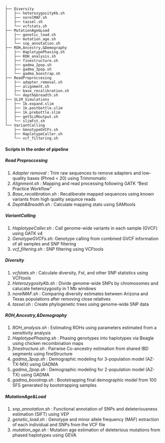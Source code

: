 ```
.
├── Diversity
│   ├── heterozygosityKb.sh
│   ├── norelMAF.sh
│   ├── tassel.sh
│   └── vcfstats.sh
├── MutationAge&Load
│   ├── genetic_load.sh
│   ├── mutation_age.sh
│   └── snp_annotation.sh
├── ROH,Ancestry,&Demography
│   ├── HaplotypePhasing.sh
│   ├── ROH_analysis.sh
│   ├── finestructure.sh
│   ├── gadma_2pop.sh
│   ├── gadma_3pop.sh
│   └── gadma_boostrap.sh
├── ReadPreproccesing
│   ├── adapter_removal.sh
│   ├── alignment.sh
│   ├── base_recalibration.sh
│   └── depth&breadth.sh
├── SLiM_Simulations
│   ├── 1k.expand.slim
│   ├── 1k.postbottle.slim
│   ├── 1k.prebottle.slim
│   ├── getSLiMoutput.sh
│   └── slimFst.sh
└── VariantCalling
    ├── GenotypeGVCFs.sh
    ├── HaplotypeCaller.sh
    └── vcf_filtering.sh
```

#### Scripts in the order of pipeline ####

##### Read Preproccesing #####

1. _Adapter removal_ : Trim raw sequences to remove adapters and low-quality bases (Phred < 20) using Trimmomatic
2. _Alignment.sh_ : Mapping and read processing following GATK “Best Practice Workflow”
3. _Base_recalibration.sh_ : Recaliberate mapped sequences using known variants from high quality sequnce reads
4. _Depth&Breadth.sh_ : Calculate mapping stats using SAMtools

##### VariantCalling #####

1. _HaplotypeCaller.sh_ : Call genome-wide variants in each sample (GVCF) using GATK v4
2. _GenotypeGVCFs.sh_: Genotype calling from combined GVCF information of all samples and SNP filtering
3. _vcf_filtering.sh_ : SNP filtering using VCFtools

##### Diversity #####

1. _vcfstats.sh_ : Calculate diversity, Fst, and other SNP statistics using VCFtools
2. _HeterozygosityKb.sh_ : Divide genome-wide SNPs by chromosomes and calucate heterozygosity in 1 Mb windows
3. _norelMAF.sh_ : Comparing diversity estimates between Arizona and Texas populations after removing close relatives
4. _tassel.sh_ : Create phylogenetic trees using genome-wide SNP data

##### ROH,Ancestry,&Demography #####

1. _ROH_analysis.sh_ : Estimating ROHs using parameters estimated from a sensitivity analysis 
2. _HaplotypePhasing.sh_ : Phasing genotypes into haplotypes via Beagle using chicken recombination maps
3. _finestructure.sh_ : Pairwise Co-ancestry estimation from shared IBD segments using fineStructure
4. _gadma_3pop.sh_ : Demographic modeling for 3-population model (AZ-TX-MX) using GADMA
5. _gadma_2pop.sh_ : Demographic modeling for 2-population model (AZ-TX) using GADMA
6. _gadma_boostrap.sh_ : Bootstrapping final demographic model from 100 SFS generated by bootstrapping samples


##### MutationAge&Load #####

1. _snp_annotation.sh_ : Functional annotation of SNPs and deleteriousness estimation (SIFT) using VEP
2. _genetic_load.sh_ : Genotype and minor allele frequency (MAF) extraction of each individual and SNPs from the VCF file
3. _mutation_age.sh_ : Mutation age estimation of deleterious mutations from phased haplotypes using GEVA
